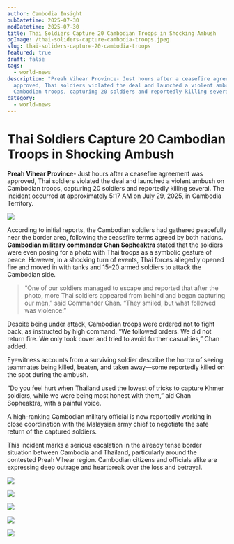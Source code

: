 ```yaml
---
author: Cambodia Insight
pubDatetime: 2025-07-30
modDatetime: 2025-07-30
title: Thai Soldiers Capture 20 Cambodian Troops in Shocking Ambush
ogImage: /thai-soliders-capture-cambodia-troops.jpeg
slug: thai-soliders-capture-20-cambodia-troops
featured: true
draft: false
tags:
  - world-news
description: "Preah Vihear Province- Just hours after a ceasefire agreement was
  approved, Thai soldiers violated the deal and launched a violent ambush on
  Cambodian troops, capturing 20 soldiers and reportedly killing several. "
category:
  - world-news
---
```

# **Thai Soldiers Capture 20 Cambodian Troops in Shocking Ambush**

**Preah Vihear Provinc**e- Just hours after a ceasefire agreement was approved, Thai soldiers violated the deal and launched a violent ambush on Cambodian troops, capturing 20 soldiers and reportedly killing several. The incident occurred at approximately 5:17 AM on July 29, 2025, in Cambodia Territory.

![](/image.jpeg)

According to initial reports, the Cambodian soldiers had gathered peacefully near the border area, following the ceasefire terms agreed by both nations. **Cambodian military commander Chan Sopheaktra** stated that the soldiers were even posing for a photo with Thai troops as a symbolic gesture of peace. However, in a shocking turn of events, Thai forces allegedly opened fire and moved in with tanks and 15–20 armed soldiers to attack the Cambodian side.

> “One of our soldiers managed to escape and reported that after the photo, more Thai soldiers appeared from behind and began capturing our men,” said Commander Chan. “They smiled, but what followed was violence.”  

Despite being under attack, Cambodian troops were ordered not to fight back, as instructed by high command. “We followed orders. We did not return fire. We only took cover and tried to avoid further casualties,” Chan added.

Eyewitness accounts from a surviving soldier describe the horror of seeing teammates being killed, beaten, and taken away—some reportedly killed on the spot during the ambush.

”Do you feel hurt when Thailand used the lowest of tricks to capture Khmer soldiers, while we were being most honest with them,” aid Chan Sopheaktra, with a painful voice. 

A high-ranking Cambodian military official is now reportedly working in close coordination with the Malaysian army chief to negotiate the safe return of the captured soldiers.

This incident marks a serious escalation in the already tense border situation between Cambodia and Thailand, particularly around the contested Preah Vihear region. Cambodian citizens and officials alike are expressing deep outrage and heartbreak over the loss and betrayal.

![](/thai-capture-cambodia-troops1.jpg)

![](/thai-capture-cambodia-troops3.jpg)

![](/thai-capture-cambodia-troops4.jpg)

![](/thai-capture-cambodia-troops2.jpg)

![](/thai-soliders-capture-cambodia-troops.jpeg)